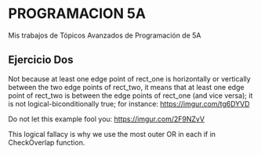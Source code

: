 # PROGRAMACION 5A
Mis trabajos de Tópicos Avanzados de Programación de 5A

## Ejercicio Dos ##
Not because at least one edge point of rect_one is horizontally or vertically between the two edge points of
rect_two, it means that at least one edge point of rect_two is between the edge points of rect_one
(and vice versa); it is not logical-biconditionally true; for instance: https://imgur.com/tg6DYVD

Do not let this example fool you: https://imgur.com/2F9NZvV

This logical fallacy is why we use the most outer OR in each if in CheckOverlap function.

